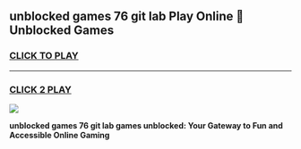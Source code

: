 
## unblocked games 76 git lab Play Online 👋 Unblocked Games
<h3>
<a href="https://premium.freeplayer.one?title=unblocked_games_76_git_lab&ref=19F">CLICK TO PLAY</a></h3>
<hr>

<h3>
<a href="https://premium.freeplayer.one?title=unblocked_games_76_git_lab&ref=19F">CLICK 2 PLAY</a>
  
</h3>

<a href="https://premium.freeplayer.one?title=unblocked_games_76_git_lab&ref=19F"><img src="https://clearcache.store/games.png"></a>


**unblocked games 76 git lab games unblocked: Your Gateway to Fun and Accessible Online Gaming**
